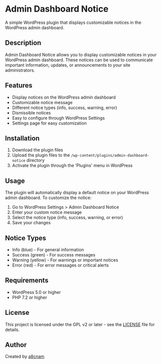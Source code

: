 # Admin Dashboard Notice

A simple WordPress plugin that displays customizable notices in the WordPress admin dashboard.

## Description

Admin Dashboard Notice allows you to display customizable notices in your WordPress admin dashboard. These notices can be used to communicate important information, updates, or announcements to your site administrators.

## Features

- Display notices on the WordPress admin dashboard
- Customizable notice message
- Different notice types (info, success, warning, error)
- Dismissible notices
- Easy to configure through WordPress Settings
- Settings page for easy customization

## Installation

1. Download the plugin files
2. Upload the plugin files to the `/wp-content/plugins/admin-dashboard-notice` directory
3. Activate the plugin through the 'Plugins' menu in WordPress

## Usage

The plugin will automatically display a default notice on your WordPress admin dashboard. To customize the notice:

1. Go to WordPress Settings > Admin Dashboard Notice
2. Enter your custom notice message
3. Select the notice type (info, success, warning, or error)
4. Save your changes

## Notice Types

- Info (blue) - For general information
- Success (green) - For success messages
- Warning (yellow) - For warnings or important notices
- Error (red) - For error messages or critical alerts

## Requirements

- WordPress 5.0 or higher
- PHP 7.2 or higher

## License

This project is licensed under the GPL v2 or later - see the [LICENSE](LICENSE) file for details.

## Author

Created by [a8cnam](https://github.com/a8cnam) 